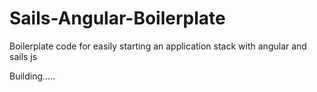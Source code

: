 # Sails-Angular-Boilerplate

Boilerplate code for easily starting an application stack with angular and sails js

Building.....